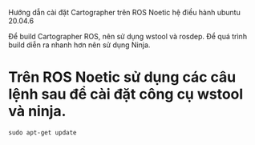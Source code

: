 Hướng dẫn cài đặt Cartographer trên ROS Noetic hệ điều hành ubuntu 20.04.6

Để build Cartographer ROS, nên sử dụng wstool và rosdep. Để quá trình build diễn ra nhanh hơn nên sử dụng Ninja.

# Trên ROS Noetic sử dụng các câu lệnh sau để cài đặt công cụ wstool và ninja.

`sudo apt-get update`